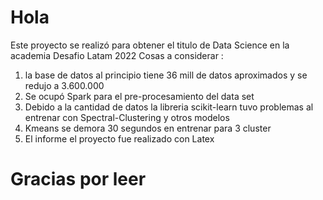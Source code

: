 # Hola 
Este proyecto se realizó para obtener el titulo de Data Science en la academia Desafio Latam 2022
  Cosas a considerar : 
1. la base de datos al principio tiene 36 mill de datos aproximados y se redujo a 3.600.000
2. Se ocupó Spark para el pre-procesamiento del data set
3. Debido a la cantidad de datos la libreria scikit-learn tuvo problemas al entrenar con Spectral-Clustering y otros modelos 
4. Kmeans se demora 30 segundos en entrenar para 3 cluster
5. El informe el proyecto fue realizado con Latex 

# Gracias por leer 
